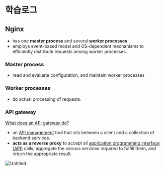 # 학습로그

## Nginx
- has one **master process** and several **worker processes.**
- employs event-based model and OS-dependent mechanisms to efficiently distribute requests among worker processes.

### Master process
- read and evaluate configuration, and maintain worker processes

### Worker processes
- do actual processing of requests.

### API gateway
[What does an API gateway do?](https://www.redhat.com/en/topics/api/what-does-an-api-gateway-do)
- an [API management](https://www.redhat.com/en/topics/api/what-is-api-management) tool that sits between a client and a collection of backend services.
- **acts as a reverse proxy** to accept all [application programming interface (API)](https://www.redhat.com/en/topics/api/what-are-application-programming-interfaces) calls, aggregate the various services required to fulfill them, and return the appropriate result.

![Untitled](https://s3-us-west-2.amazonaws.com/secure.notion-static.com/d48efed2-e089-40f4-b222-9bcfb38ba6b4/Untitled.png)
